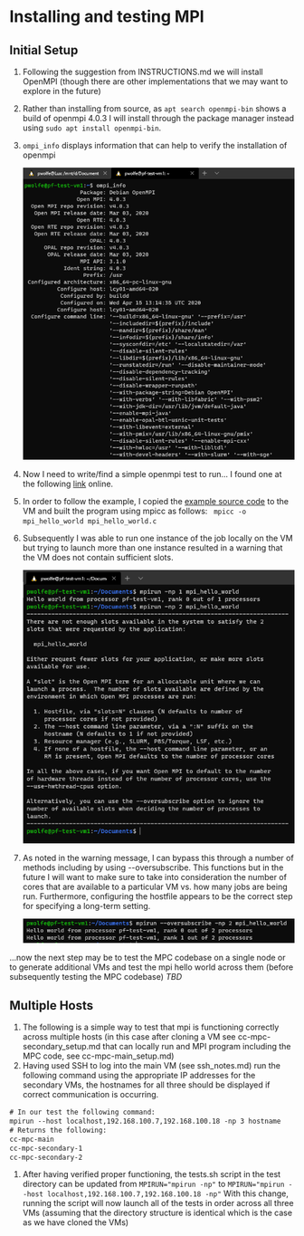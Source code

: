 # Installing and testing MPI

## Initial Setup

1. Following the suggestion from INSTRUCTIONS.md we will install OpenMPI (though there are other implementations that we may want to explore in the future)
1. Rather than installing from source, as `apt search openmpi-bin` shows a build of openmpi 4.0.3 I will install through the package manager instead using `sudo apt install openmpi-bin`.
1. `ompi_info` displays information that can help to verify the installation of openmpi

    ![openmpi1](/Images/openmpi1.png)

1. Now I need to write/find a simple openmpi test to run... I found one at the following [link](https://mpitutorial.com/tutorials/mpi-hello-world/) online.
1. In order to follow the example, I copied the [example source code](https://github.com/mpitutorial/mpitutorial/blob/gh-pages/tutorials/mpi-hello-world/code/mpi_hello_world.c) to the VM and built the program using mpicc as follows: ` mpicc -o mpi_hello_world mpi_hello_world.c`
1. Subsequently I was able to run one instance of the job locally on the VM but trying to launch more than one instance resulted in a warning that the VM does not contain sufficient slots.

    ![openmpi2](/Images/openmpi2.png)

1. As noted in the warning message, I can bypass this through a number of methods including by using --oversubscribe. This functions but in the future I will want to make sure to take into consideration the number of cores that are available to a particular VM vs. how many jobs are being run. Furthermore, configuring the hostfile appears to be the correct step for specifying a long-term setting.

    ![openmpi3](/Images/openmpi3.png)

...now the next step may be to test the MPC codebase on a single node or to generate additional VMs and test the mpi hello world across them (before subsequently testing the MPC codebase) *TBD*

## Multiple Hosts

1. The following is a simple way to test that mpi is functioning correctly across multiple hosts (in this case after cloning a VM see cc-mpc-secondary_setup.md that can locally run and MPI program including the MPC code, see cc-mpc-main_setup.md)
1. Having used SSH to log into the main VM (see ssh_notes.md) run the following command using the appropriate IP addresses for the secondary VMs, the hostnames for all three should be displayed if correct communication is occurring.
```
# In our test the following command:
mpirun --host localhost,192.168.100.7,192.168.100.18 -np 3 hostname
# Returns the following:
cc-mpc-main
cc-mpc-secondary-1
cc-mpc-secondary-2
```
1. After having verified proper functioning, the tests.sh script in the test directory can be updated from `MPIRUN="mpirun -np"` to `MPIRUN="mpirun --host localhost,192.168.100.7,192.168.100.18 -np"` With this change, running the script will now launch all of the tests in order across all three VMs (assuming that the directory structure is identical which is the case as we have cloned the VMs)
